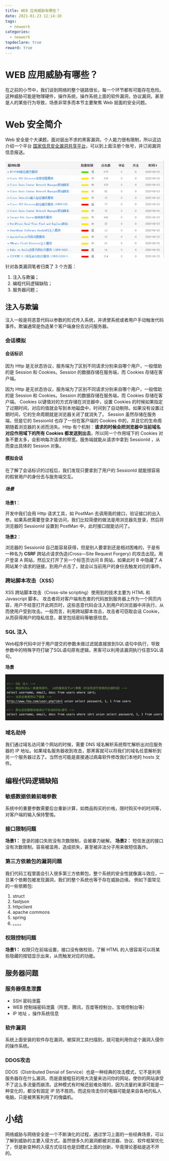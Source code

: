 ```yaml
---
title: WEB 应用威胁有哪些？
date: 2021-01-23 12:14:10
tags:
  - newwork
categories:
  - newwork
topdeclare: true
reward: true
---
```


# WEB 应用威胁有哪些？

在之前的小节中，我们谈到网络的整个链路很长，每一个环节都有可能存在危险。这种威胁可能是物理硬件，操作系统，操作系统上面的软件漏洞，协议漏洞，甚至是人的某些行为导致，场景非常多而本节主要聚焦 Web 层面的安全问题。

# Web 安全简介

Web 安全是个大课题，面对层出不求的黑客漏洞，个人能力很有限制，所以这边介绍一个平台 [国家信息安全漏洞共享平台](https://www.cnvd.org.cn/flaw/typelist?typeId=29)，可以到上面注册个账号，并订阅漏洞信息报送。

![image-20201202160631392](WEB_SELF_01WEB应用威胁/image-20201202160631392.png)

针对各类漏洞笔者归类了 3 个方面：

1. 注入与欺骗；
2. 编程代码逻辑缺陷；
3. 服务器问题；

##  注入与欺骗

注入一般是将恶意代码以参数的形式传入系统，并诱使系统或者用户手动触发代码事件。欺骗通常是伪造某个客户端身份去访问服务器。

### 会话模拟

#### 会话标识

因为 Http 是无状态协议，服务端为了区别不同请求分别来自哪个用户，一般借助的是 Session 和 Cookies。Session 的数据存储在服务端，而 Cookies 存储在客户端。

因为 Http 是无状态协议，服务端为了区别不同请求分别来自哪个用户，一般借助的是 Session 和 Cookies。Session 的数据存储在服务端，而 Cookies 存储在客户端。
Cookies 以键值对的方式存储在浏览器中，设置 Cookies 的时候如果指定了过期时间，对应的值就会写到本地磁盘中，时间到了自动剔除。如果没有设置过期时间，它的生命周期就是浏览器关闭了就消失了。
Session 虽然存储在服务端，但是它的 SessionId 也存了一份在客户端的 Cookies 中的，并且它的生命周期随着浏览器的关闭而消失。Http 有个机制：**请求的时候会把浏览器中当前域名对应作用域下的所有 Cookies 都发送到出去**，所以同一个作用域下的 Cookies 对象不要太多，会影响每次请求的带宽。服务端就能从请求中拿到 SessionId ，从而查出具体的 Session 对象。

#### 模拟会话

在了解了会话标识的过程后，我们发现只要拿到了用户的 SessionId 就能很容易的假冒用户的身份去与服务端交互。

##### 场景

**场景1**：

开发中我们会用 Http 请求工具，如 PostMan 去调用我的接口，验证接口的出入参。如果系统需要登录才能访问，我们比较简便的做法是用浏览器先登录，然后将浏览器的 SessionId 设置到 PostMan 中，此时接口就能访问了。

**场景2**：

浏览器的 SessionId 自己能容易获得，但是别人要拿到还是相对困难的，于是有一种名为 **CSRF** 跨站点请求伪造(Cross—Site Request Forgery) 的攻击出现。用户登录 A 网站，然后又打开了另一个标签页访问 B 网站，如果此时 B 中隐藏了 A 网站某个请求的链接，到用户点击了，就会以当前用户的身份去触发对应的事件。

### 跨站脚本攻击（XSS）

XSS 跨站脚本攻击（Cross-site scripting）使用到的技术主要为 HTML 和 Javascript 脚本。
攻击者将对客户端有危害的代码放到服务器上作为一个网页内容，用户不经意打开此网页时，这些恶意代码会注入到用户的浏览器中并执行，从而使用户受到攻击。一般而言，利用跨站脚本攻击，攻击者可窃取会话 Cookie，从而获得用户的隐私信息，甚至包括密码等敏感信息。

### SQL 注入

Web程序代码中对于用户提交的参数未做过滤就直接放到SQL语句中执行，导致参数中的特殊字符打破了SQL语句原有逻辑，黑客可以利用该漏洞执行任意SQL语句。

**场景**

![image-20201202161902479](WEB_SELF_01WEB应用威胁/image-20201202161902479.png)

###  域名劫持

我们通过域名访问某个网站的时候，需要 DNS 域名解析系统帮忙解析出对应服务器的 IP 地址。如果域名服务器收到攻击，那黑客就可以将我们的域名任意解析到另一个服务器过去了。当然也可能是直接通过病毒软件修改我们本地的 hosts 文件。

## 编程代码逻辑缺陷

### 敏感数据依赖前端参数

系统中的重要参数需要后台重新计算，如商品购买的价格，限时购买中的时间等，对客户端的输入保持警惕。

### 接口限制问题

**场景1：** 登录的接口失败没有次数限制，会被暴力破解。
**场景2：** 短信发送的接口没有次数限制，容易被滥用，造成损失，甚至被非法分子用来做短信轰炸。

### 第三方依赖包的漏洞问题

我们代码工程里面会引入很多第三方依赖包，整个系统的安全性就像漏斗效应，一旦某个依赖包被发现漏洞，我们的整个系统也等于存在威胁边缘。
例如下面常见的一些依赖包:

1. struct
2. fastjson
3. httpclient
4. apache commons
5. spring
6. 。。。。

### 权限控制问题

**场景1：** 权限只在前端设置，接口没有做校验，了解 HTML 的人很容易可以将某些隐藏的按钮显示出来，从而触发对应的功能。



## 服务器问题

### 服务器信息泄露

- SSH 密码泄露
- WEB 控制端密码泄露（阿里，腾讯，百度等控制台，宝塔控制台等）
- IP 地址 ，操作系统信息

### 软件漏洞

系统上面安装的软件存在漏洞，被探测工具扫描到，就可能利用你这个漏洞入侵你的操作系统。

### DDOS攻击

DDOS（Distributed Denial of Service）也是一种经典的攻击模式，它不是利用服务器存在什么漏洞，而是直接粗狂的用大流量来访问你的网站，使你的网站承受不了这么多流量而崩溃。这种模式有时候还挺难处理的，因为流量的来源可能是一种变化的，都没有固定 IP 防不胜防。而这些攻击你的电脑可能是来自各地的私人电脑，只是被黑客利用了的傀儡机。

# 小结

网络威胁与网络安全是一个不断演化的过程，通过学习上面的一些经典场景，可以了解到威胁的主要入侵方式。虽然很多久的漏洞都被浏览器、协议、软件框架优化了，但是新变种的入侵方式往往也是旧模式上面的创新，毕竟理论基础是逃不开的。



